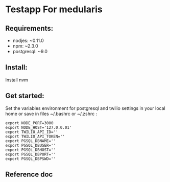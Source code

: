 Testapp For medularis
=====================

## Requirements:

* nodjes: ~0.11.0
* npm: ~2.3.0
* postgresql: ~9.0

## Install:

Install nvm



## Get started:

Set the variables environment for postgresql and twilio settings in your local home or save in files ~/.bashrc or ~/.zshrc :

```
export NODE_PORT=3000
export NODE_HOST='127.0.0.01'
export TWILIO_API_ID=''
export TWILIO_API_TOKEN=''
export PGSQL_DBNAME=''
export PGSQL_DBUSER=''
export PGSQL_DBHOST=''
export PGSQL_DBPORT=''
export PGSQL_DBPSWD=''
```

## Reference doc